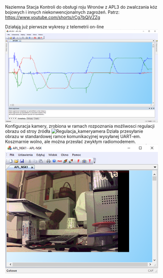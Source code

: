 Naziemna Stacja Kontroli do obsługi roju Wronów z APL3 do zwalczania kóz bojowych i innych niekonwencjonalnych zagrożeń. Patrz: https://www.youtube.com/shorts/rCg7bQjVZZg

Działają już pierwsze wykresy z telemetrii on-line
![Kostka](obrazki/wykresy.png)
Konfiguracja kamery, zrobiona w ramach rozpoznania możliwosci regulacji obrazu od stroy źródła
![Regulacja_kameryamera](regulacja_kamery.png)
Działa przesyłanie obrazu w standardowej ramce komunikacyjnej wysyłanej UART-em. Koszmarnie wolno, ale można przesłać zwykłym radiomodemem.
![Zdjecie_UART](obrazki/zdjecie_przez_UART.png)